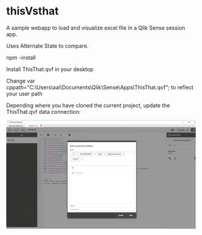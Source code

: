 # thisVsthat
A sample webapp to load and visualize excel file in a Qlik Sense session app. 

Uses Alternate State to compare.

npm -install 

Install ThisThat.qvf in your desktop

Change var cppath="C:\\Users\\aai\\Documents\\Qlik\\Sense\\Apps\\ThisThat.qvf"; to reflect your user path

Depending where you have cloned the current project, update the ThisThat.qvf data connection:

![alt text](https://raw.githubusercontent.com/aalteirac/thisVsthat/master/thumb.png "screen-shot")


